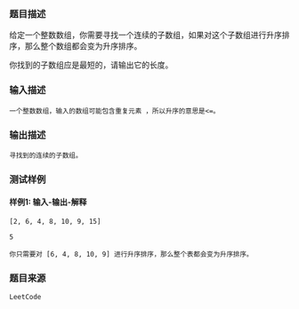 ### 题目描述

给定一个整数数组，你需要寻找一个连续的子数组，如果对这个子数组进行升序排序，那么整个数组都会变为升序排序。

你找到的子数组应是最短的，请输出它的长度。

### 输入描述

```
一个整数数组，输入的数组可能包含重复元素 ，所以升序的意思是<=。
```
### 输出描述

```
寻找到的连续的子数组。
```

### 测试样例
#### 样例1: 输入-输出-解释
```
[2, 6, 4, 8, 10, 9, 15]
```
```
5
```
```
你只需要对 [6, 4, 8, 10, 9] 进行升序排序，那么整个表都会变为升序排序。
```
### 题目来源  
`LeetCode`